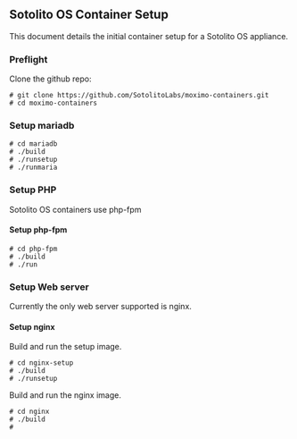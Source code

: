 ## Sotolito OS Container Setup

This document details the initial container setup for a Sotolito OS appliance.

### Preflight

Clone the github repo:

```
# git clone https://github.com/SotolitoLabs/moximo-containers.git
# cd moximo-containers
```


### Setup mariadb

```
# cd mariadb
# ./build
# ./runsetup
# ./runmaria

```

### Setup PHP

Sotolito OS containers use php-fpm

#### Setup php-fpm

```
# cd php-fpm
# ./build
# ./run
```


### Setup Web server

Currently the only web server supported is nginx.

#### Setup nginx

Build and run the setup image.

```
# cd nginx-setup
# ./build
# ./runsetup

```

Build and run the nginx image.

```
# cd nginx
# ./build
#

```
